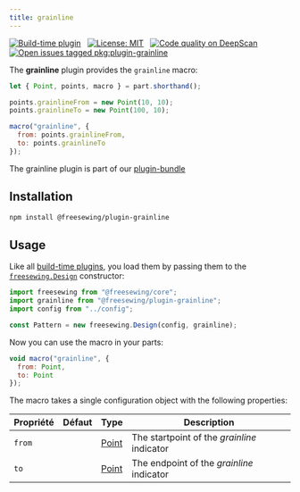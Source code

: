 ```yaml
---
title: grainline
---
```


[![Build-time plugin](https://img.shields.io/badge/Type-build--time-purple.svg)](/plugins) &nbsp; [![License: MIT](https://img.shields.io/npm/l/@freesewing/plugin-grainline.svg?label=License)](https://www.npmjs.com/package/@freesewing/plugin-grainline) &nbsp; [![Code quality on DeepScan](https://deepscan.io/api/teams/2114/projects/2993/branches/23256/badge/grade.svg)](https://deepscan.io/dashboard#view=project&tid=2114&pid=2993&bid=23256) &nbsp; [![Open issues tagged pkg:plugin-grainline](https://img.shields.io/github/issues/freesewing/freesewing/pkg:plugin-grainline.svg?label=Issues)](https://github.com/freesewing/freesewing/issues?q=is%3Aissue+is%3Aopen+label%3Apkg%3Aplugin-grainline)

The **grainline** plugin provides the `grainline` macro:

<Example part="plugin_grainline" caption="An example of the grainline macro" design={false} />

```js
let { Point, points, macro } = part.shorthand();

points.grainlineFrom = new Point(10, 10);
points.grainlineTo = new Point(100, 10);

macro("grainline", {
  from: points.grainlineFrom,
  to: points.grainlineTo
});
```

<Tip>

The grainline plugin is part of our [plugin-bundle](/plugins/bundle)

</Tip>

## Installation

```bash
npm install @freesewing/plugin-grainline
```

## Usage

Like all [build-time plugins](/plugins#build-time-plugins), you load them by passing them to the [`freesewing.Design`](/api#design) constructor:

```js
import freesewing from "@freesewing/core";
import grainline from "@freesewing/plugin-grainline";
import config from "../config";

const Pattern = new freesewing.Design(config, grainline);
```

Now you can use the macro in your parts:

```js
void macro("grainline", {
  from: Point,
  to: Point
});
```

The macro takes a single configuration object with the following properties:

| Propriété | Défaut | Type                | Description                                 |
| --------- | ------ | ------------------- | ------------------------------------------- |
| `from`    |        | [Point](/api/point) | The startpoint of the *grainline* indicator |
| `to`      |        | [Point](/api/point) | The endpoint of the *grainline* indicator   |